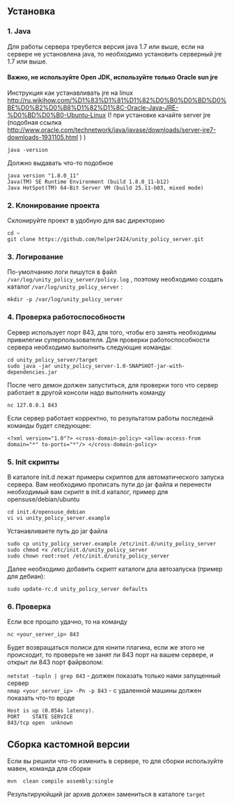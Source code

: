 ## Установка

### 1. Java
Для работы сервера треубется версия java  1.7 или выше, если на сервере не установлена java, то необходимо установить серверный jre 1.7  или выше.

#### Важно, не используйте Open JDK, используйте только Oracle sun jre

Инструкция как устанавливать jre на linux http://ru.wikihow.com/%D1%83%D1%81%D1%82%D0%B0%D0%BD%D0%BE%D0%B2%D0%B8%D1%82%D1%8C-Oracle-Java-JRE-%D0%BD%D0%B0-Ubuntu-Linux (! при установке качайте server  jre (подобная ссылка http://www.oracle.com/technetwork/java/javase/downloads/server-jre7-downloads-1931105.html ) )

`java -version`

Должно выдавать что-то подобное

`java version "1.8.0_11"`  
`Java(TM) SE Runtime Environment (build 1.8.0_11-b12)`  
`Java HotSpot(TM) 64-Bit Server VM (build 25.11-b03, mixed mode)`

### 2. Клонирование проекта

Склонируйте проект в удобную для вас директорию

`cd ~`  
`git clone https://github.com/helper2424/unity_policy_server.git`  

### 3. Логирование

По-умолчанию логи пишутся в файл `/var/log/unity_policy_server/policy.log` , поэтому необходимо создать каталог `/var/log/unity_policy_server` :

`mkdir -p /var/log/unity_policy_server` 

### 4. Проверка работоспособности

Cервер использует порт 843, для того, чтобы его занять необходимы привилегии суперпользователя. Для проверки работоспособности сервера необходимо выполнить следующие команды:

`cd unity_policy_server/target`  
`sudo java -jar unity_policy_server-1.0-SNAPSHOT-jar-with-dependencies.jar`

После чего демон должен запуститься, для проверки того что сервер работает в другой консоли надо выполнить команду

`nc 127.0.0.1 843`

Если сервер работает корректно, то результатом работы последенй команды будет следующее:

`<?xml version="1.0"?>
<cross-domain-policy>
  <allow-access-from domain="*" to-ports="*"/>
</cross-domain-policy>`

### 5. Init скрипты

В каталоге init.d лежат примеры скриптов для автоматического запуска сервера. Вам необходимо прописать пути до jar файла и перенести необходимый вам скрипт в init.d каталог, пример для opensuse/debian/ubuntu

`cd init.d/opensuse_debian`  
`vi vi unity_policy_server.example`

Устанавливаете путь до jar файла

`sudo cp unity_policy_server.example /etc/init.d/unity_policy_server`
`sudo chmod +x /etc/init.d/unity_policy_server`  
`sudo chown root:root /etc/init.d/unity_policy_server`  

Далее необходимо добавить скрипт каталоги дла автозапуска (пример для дебиан):

`sudo update-rc.d unity_policy_server defaults`

### 6. Проверка

Если все прошло удачно, то на команду

`nc <your_server_ip> 843`  

Будет возвращаться полиси для юнити плагина, если же этого не происходит, то проверьте не занят ли 843 порт на вашем сервере, и открыт ли 843 порт файрволом:

`netstat -tupln | grep 843` - должен показать только нами запущенный сервер  
`nmap <your_server_ip> -Pn -p 843`  - с удаленной машины должен показать что-то вроде  

`Host is up (0.054s latency).`  
`PORT    STATE SERVICE`  
`843/tcp open  unknown`  


## Сборка кастомной версии 

Если вы решили что-то изменить в сервере, то для сборки используйте мавен, команда для сборки

`mvn  clean compile assembly:single`  

Результируюйщий jar архив должен замениться в каталоге  `target`


